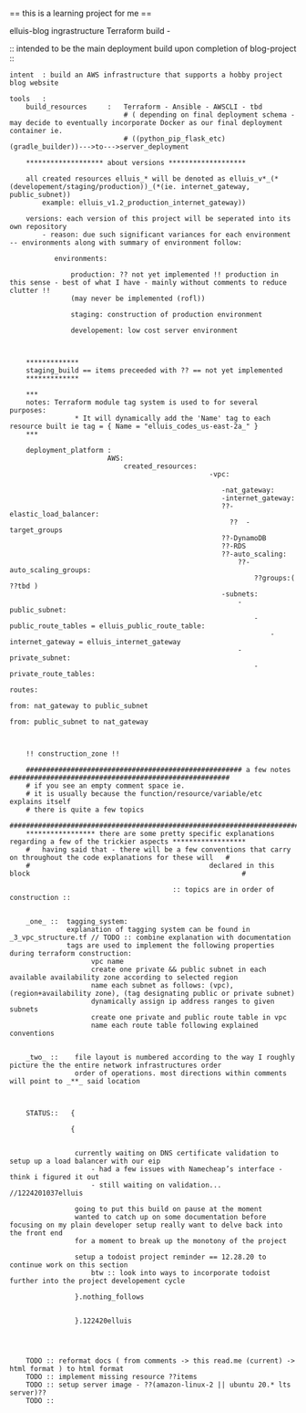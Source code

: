 == this is a learning project for me ==

elluis-blog ingrastructure Terraform build - 

:: intended to be the main deployment build upon completion of blog-project ::

    intent  : build an AWS infrastructure that supports a hobby project blog website
    
    tools   :
        build_resources     :   Terraform - Ansible - AWSCLI - tbd 
                                # ( depending on final deployment schema - may decide to eventually incorporate Docker as our final deployment container ie.
                                # ((python_pip_flask_etc)(gradle_builder))--->to--->server_deployment
                                
        ******************* about versions *******************
        
        all created resources elluis_* will be denoted as elluis_v*_(*(developement/staging/production))_(*(ie. internet_gateway, public_subnet))
            example: elluis_v1.2_production_internet_gateway))
            
        versions: each version of this project will be seperated into its own repository
            - reason: due such significant variances for each environment -- environments along with summary of environment follow:
            
               environments:
                   
                   production: ?? not yet implemented !! production in this sense - best of what I have - mainly without comments to reduce clutter !! 
                   (may never be implemented (rofl))
                        
                   staging: construction of production environment
                        
                   developement: low cost server environment
                    
                        
            
        *************                
        staging_build == items preceeded with ?? == not yet implemented
        *************
        
        ***
        notes: Terraform module tag system is used to for several purposes:
                    * It will dynamically add the 'Name' tag to each resource built ie tag = { Name = "elluis_codes_us-east-2a_" }
        ***
        
        deployment_platform :                                               
                            AWS:
                                created_resources:
                                                     -vpc:
                                                     
                                                        -nat_gateway:
                                                        -internet_gateway:
                                                        ??-elastic_load_balancer:
                                                          ??  -target_groups
                                                        ??-DynamoDB
                                                        ??-RDS
                                                        ??-auto_scaling:
                                                            ??-auto_scaling_groups:
                                                                ??groups:( ??tbd )
                                                        -subnets:
                                                            -public_subnet:                                                    
                                                                -public_route_tables = elluis_public_route_table:
                                                                    -internet_gateway = elluis_internet_gateway
                                                            -private_subnet:
                                                                -private_route_tables:
                                                                    routes:
                                                                        from: nat_gateway to public_subnet
                                                                        from: public_subnet to nat_gateway

                                                                        
    
        !! construction_zone !!
        
        ##################################################### a few notes ######################################################
        # if you see an empty comment space ie.
        # it is usually because the function/resource/variable/etc explains itself
        # there is quite a few topics
        ########################################################################################################################
        ***************** there are some pretty specific explanations regarding a few of the trickier aspects ******************
        #   having said that - there will be a few conventions that carry on throughout the code explanations for these will   #
        #                                            declared in this block                                                    #
    
                                            :: topics are in order of construction ::
                                            
                                            
        _one_ ::  tagging_system:
                  explanation of tagging system can be found in _3_vpc_structure.tf // TODO :: combine explanation with documentation
                  tags are used to implement the following properties during terraform construction:
                        vpc name
                        create one private && public subnet in each available availability zone according to selected region
                        name each subnet as follows: (vpc), (region+availability zone), (tag designating public or private subnet)
                        dynamically assign ip address ranges to given subnets
                        create one private and public route table in vpc
                        name each route table following explained conventions
              
              
        _two_ ::    file layout is numbered according to the way I roughly picture the the entire network infrastructures order
                    order of operations. most directions within comments will point to _**_ said location 
                    
                    
                    
        STATUS::   {
        
                   {
        
        
                    currently waiting on DNS certificate validation to setup up a load balancer with our eip
                        - had a few issues with Namecheap’s interface - think i figured it out 
                        - still waiting on validation... //1224201037elluis
                        
                    going to put this build on pause at the moment
                    wanted to catch up on some documentation before focusing on my plain developer setup really want to delve back into the front end
                    for a moment to break up the monotony of the project
                    
                    setup a todoist project reminder == 12.28.20 to continue work on this section
                        btw :: look into ways to incorporate todoist further into the project developement cycle
                                           
                    }.nothing_follows
                    
                    
                    }.122420elluis

                    
                    
         
        TODO :: reformat docs ( from comments -> this read.me (current) -> html format ) to html format
        TODO :: implement missing resource ??items
        TODO :: setup server image - ??(amazon-linux-2 || ubuntu 20.* lts server)??
        TODO ::  
                                                                        
                                
                                    
        
        
